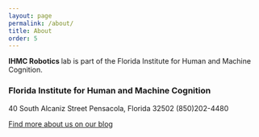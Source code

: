```yaml
---
layout: page 
permalink: /about/
title: About
order: 5
---
```


<b>IHMC Robotics </b> lab is part of the Florida Institute for Human and Machine Cognition.


### Florida Institute for Human and Machine Cognition

40 South Alcaniz Street
Pensacola, Florida 32502
(850)202-4480


[ihmc-logo]: /resources/images/running-man-logo.png

<!--[![IHMC Blog][ihmc-logo]](http://robots.ihmc.us/blog/)   -->
[Find more about us on our blog](http://robots.ihmc.us/blog/)

